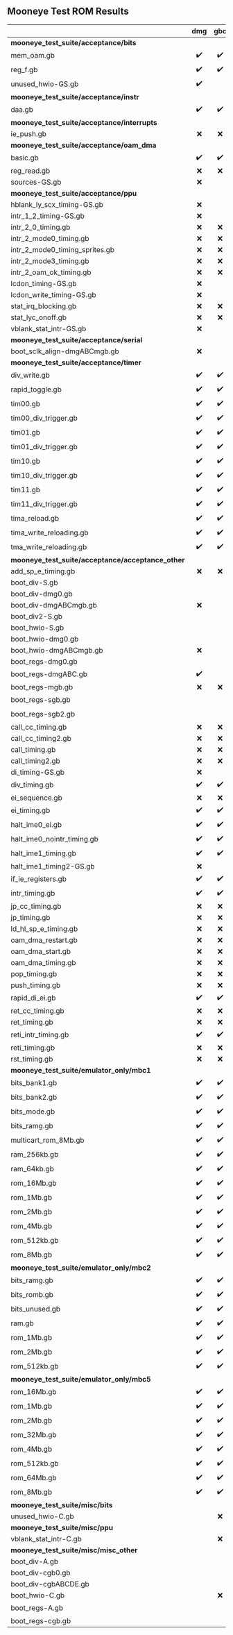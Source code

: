 ## Mooneye Test ROM Results

|                                                                          | dmg  | gbc  | gba  | sgb  | sgb2 |
|--------------------------------------------------------------------------|:----:|:----:|:----:|:----:|:----:|
| **mooneye_test_suite/acceptance/bits**                                   |      |      |      |      |      |
| mem_oam.gb                                                               |  ✔️   |  ✔️   |  ✔️   |  ✔️   |  ✔️   |
| reg_f.gb                                                                 |  ✔️   |  ✔️   |  ✔️   |  ✔️   |  ✔️   |
| unused_hwio-GS.gb                                                        |  ✔️   |      |      |  ✔️   |  ✔️   |
| **mooneye_test_suite/acceptance/instr**                                  |      |      |      |      |      |
| daa.gb                                                                   |  ✔️   |  ✔️   |  ✔️   |  ✔️   |  ✔️   |
| **mooneye_test_suite/acceptance/interrupts**                             |      |      |      |      |      |
| ie_push.gb                                                               |  ❌   |  ❌   |  ❌   |  ❌   |  ❌   |
| **mooneye_test_suite/acceptance/oam_dma**                                |      |      |      |      |      |
| basic.gb                                                                 |  ✔️   |  ✔️   |  ✔️   |  ✔️   |  ✔️   |
| reg_read.gb                                                              |  ❌   |  ❌   |  ❌   |  ❌   |  ❌   |
| sources-GS.gb                                                            |  ❌   |      |      |  ❌   |  ❌   |
| **mooneye_test_suite/acceptance/ppu**                                    |      |      |      |      |      |
| hblank_ly_scx_timing-GS.gb                                               |  ❌   |      |      |  ❌   |  ❌   |
| intr_1_2_timing-GS.gb                                                    |  ❌   |      |      |  ❌   |  ❌   |
| intr_2_0_timing.gb                                                       |  ❌   |  ❌   |  ❌   |  ❌   |  ❌   |
| intr_2_mode0_timing.gb                                                   |  ❌   |  ❌   |  ❌   |  ❌   |  ❌   |
| intr_2_mode0_timing_sprites.gb                                           |  ❌   |  ❌   |  ❌   |  ❌   |  ❌   |
| intr_2_mode3_timing.gb                                                   |  ❌   |  ❌   |  ❌   |  ❌   |  ❌   |
| intr_2_oam_ok_timing.gb                                                  |  ❌   |  ❌   |  ❌   |  ❌   |  ❌   |
| lcdon_timing-GS.gb                                                       |  ❌   |      |      |  ❌   |  ❌   |
| lcdon_write_timing-GS.gb                                                 |  ❌   |      |      |  ❌   |  ❌   |
| stat_irq_blocking.gb                                                     |  ❌   |  ❌   |  ❌   |  ❌   |  ❌   |
| stat_lyc_onoff.gb                                                        |  ❌   |  ❌   |  ❌   |  ❌   |  ❌   |
| vblank_stat_intr-GS.gb                                                   |  ❌   |      |      |  ❌   |  ❌   |
| **mooneye_test_suite/acceptance/serial**                                 |      |      |      |      |      |
| boot_sclk_align-dmgABCmgb.gb                                             |  ❌   |      |      |      |      |
| **mooneye_test_suite/acceptance/timer**                                  |      |      |      |      |      |
| div_write.gb                                                             |  ✔️   |  ✔️   |  ✔️   |  ✔️   |  ✔️   |
| rapid_toggle.gb                                                          |  ✔️   |  ✔️   |  ✔️   |  ✔️   |  ✔️   |
| tim00.gb                                                                 |  ✔️   |  ✔️   |  ✔️   |  ✔️   |  ✔️   |
| tim00_div_trigger.gb                                                     |  ✔️   |  ✔️   |  ✔️   |  ✔️   |  ✔️   |
| tim01.gb                                                                 |  ✔️   |  ✔️   |  ✔️   |  ✔️   |  ✔️   |
| tim01_div_trigger.gb                                                     |  ✔️   |  ✔️   |  ✔️   |  ✔️   |  ✔️   |
| tim10.gb                                                                 |  ✔️   |  ✔️   |  ✔️   |  ✔️   |  ✔️   |
| tim10_div_trigger.gb                                                     |  ✔️   |  ✔️   |  ✔️   |  ✔️   |  ✔️   |
| tim11.gb                                                                 |  ✔️   |  ✔️   |  ✔️   |  ✔️   |  ✔️   |
| tim11_div_trigger.gb                                                     |  ✔️   |  ✔️   |  ✔️   |  ✔️   |  ✔️   |
| tima_reload.gb                                                           |  ✔️   |  ✔️   |  ✔️   |  ✔️   |  ✔️   |
| tima_write_reloading.gb                                                  |  ✔️   |  ✔️   |  ✔️   |  ✔️   |  ✔️   |
| tma_write_reloading.gb                                                   |  ✔️   |  ✔️   |  ✔️   |  ✔️   |  ✔️   |
| **mooneye_test_suite/acceptance/acceptance_other**                       |      |      |      |      |      |
| add_sp_e_timing.gb                                                       |  ❌   |  ❌   |  ❌   |  ❌   |  ❌   |
| boot_div-S.gb                                                            |      |      |      |  ❌   |  ❌   |
| boot_div-dmg0.gb                                                         |      |      |      |      |      |
| boot_div-dmgABCmgb.gb                                                    |  ❌   |      |      |      |      |
| boot_div2-S.gb                                                           |      |      |      |  ❌   |  ❌   |
| boot_hwio-S.gb                                                           |      |      |      |  ❌   |  ❌   |
| boot_hwio-dmg0.gb                                                        |      |      |      |      |      |
| boot_hwio-dmgABCmgb.gb                                                   |  ❌   |      |      |      |      |
| boot_regs-dmg0.gb                                                        |      |      |      |      |      |
| boot_regs-dmgABC.gb                                                      |  ✔️   |      |      |      |      |
| boot_regs-mgb.gb                                                         |  ❌   |  ❌   |  ❌   |  ❌   |  ❌   |
| boot_regs-sgb.gb                                                         |      |      |      |  ✔️   |      |
| boot_regs-sgb2.gb                                                        |      |      |      |      |  ✔️   |
| call_cc_timing.gb                                                        |  ❌   |  ❌   |  ❌   |  ❌   |  ❌   |
| call_cc_timing2.gb                                                       |  ❌   |  ❌   |  ❌   |  ❌   |  ❌   |
| call_timing.gb                                                           |  ❌   |  ❌   |  ❌   |  ❌   |  ❌   |
| call_timing2.gb                                                          |  ❌   |  ❌   |  ❌   |  ❌   |  ❌   |
| di_timing-GS.gb                                                          |  ❌   |      |      |  ❌   |  ❌   |
| div_timing.gb                                                            |  ✔️   |  ✔️   |  ✔️   |  ✔️   |  ✔️   |
| ei_sequence.gb                                                           |  ❌   |  ❌   |  ❌   |  ❌   |  ❌   |
| ei_timing.gb                                                             |  ✔️   |  ✔️   |  ✔️   |  ✔️   |  ✔️   |
| halt_ime0_ei.gb                                                          |  ✔️   |  ✔️   |  ✔️   |  ✔️   |  ✔️   |
| halt_ime0_nointr_timing.gb                                               |  ✔️   |  ✔️   |  ✔️   |  ✔️   |  ✔️   |
| halt_ime1_timing.gb                                                      |  ✔️   |  ✔️   |  ✔️   |  ✔️   |  ✔️   |
| halt_ime1_timing2-GS.gb                                                  |  ❌   |      |      |  ❌   |  ❌   |
| if_ie_registers.gb                                                       |  ✔️   |  ✔️   |  ✔️   |  ✔️   |  ✔️   |
| intr_timing.gb                                                           |  ✔️   |  ✔️   |  ✔️   |  ✔️   |  ✔️   |
| jp_cc_timing.gb                                                          |  ❌   |  ❌   |  ❌   |  ❌   |  ❌   |
| jp_timing.gb                                                             |  ❌   |  ❌   |  ❌   |  ❌   |  ❌   |
| ld_hl_sp_e_timing.gb                                                     |  ❌   |  ❌   |  ❌   |  ❌   |  ❌   |
| oam_dma_restart.gb                                                       |  ❌   |  ❌   |  ❌   |  ❌   |  ❌   |
| oam_dma_start.gb                                                         |  ❌   |  ❌   |  ❌   |  ❌   |  ❌   |
| oam_dma_timing.gb                                                        |  ❌   |  ❌   |  ❌   |  ❌   |  ❌   |
| pop_timing.gb                                                            |  ❌   |  ❌   |  ❌   |  ❌   |  ❌   |
| push_timing.gb                                                           |  ❌   |  ❌   |  ❌   |  ❌   |  ❌   |
| rapid_di_ei.gb                                                           |  ✔️   |  ✔️   |  ✔️   |  ✔️   |  ✔️   |
| ret_cc_timing.gb                                                         |  ❌   |  ❌   |  ❌   |  ❌   |  ❌   |
| ret_timing.gb                                                            |  ❌   |  ❌   |  ❌   |  ❌   |  ❌   |
| reti_intr_timing.gb                                                      |  ✔️   |  ✔️   |  ✔️   |  ✔️   |  ✔️   |
| reti_timing.gb                                                           |  ❌   |  ❌   |  ❌   |  ❌   |  ❌   |
| rst_timing.gb                                                            |  ❌   |  ❌   |  ❌   |  ❌   |  ❌   |
| **mooneye_test_suite/emulator_only/mbc1**                                |      |      |      |      |      |
| bits_bank1.gb                                                            |  ✔️   |  ✔️   |  ✔️   |  ✔️   |  ✔️   |
| bits_bank2.gb                                                            |  ✔️   |  ✔️   |  ✔️   |  ✔️   |  ✔️   |
| bits_mode.gb                                                             |  ✔️   |  ✔️   |  ✔️   |  ✔️   |  ✔️   |
| bits_ramg.gb                                                             |  ✔️   |  ✔️   |  ✔️   |  ✔️   |  ✔️   |
| multicart_rom_8Mb.gb                                                     |  ✔️   |  ✔️   |  ✔️   |  ✔️   |  ✔️   |
| ram_256kb.gb                                                             |  ✔️   |  ✔️   |  ✔️   |  ✔️   |  ✔️   |
| ram_64kb.gb                                                              |  ✔️   |  ✔️   |  ✔️   |  ✔️   |  ✔️   |
| rom_16Mb.gb                                                              |  ✔️   |  ✔️   |  ✔️   |  ✔️   |  ✔️   |
| rom_1Mb.gb                                                               |  ✔️   |  ✔️   |  ✔️   |  ✔️   |  ✔️   |
| rom_2Mb.gb                                                               |  ✔️   |  ✔️   |  ✔️   |  ✔️   |  ✔️   |
| rom_4Mb.gb                                                               |  ✔️   |  ✔️   |  ✔️   |  ✔️   |  ✔️   |
| rom_512kb.gb                                                             |  ✔️   |  ✔️   |  ✔️   |  ✔️   |  ✔️   |
| rom_8Mb.gb                                                               |  ✔️   |  ✔️   |  ✔️   |  ✔️   |  ✔️   |
| **mooneye_test_suite/emulator_only/mbc2**                                |      |      |      |      |      |
| bits_ramg.gb                                                             |  ✔️   |  ✔️   |  ✔️   |  ✔️   |  ✔️   |
| bits_romb.gb                                                             |  ✔️   |  ✔️   |  ✔️   |  ✔️   |  ✔️   |
| bits_unused.gb                                                           |  ✔️   |  ✔️   |  ✔️   |  ✔️   |  ✔️   |
| ram.gb                                                                   |  ✔️   |  ✔️   |  ✔️   |  ✔️   |  ✔️   |
| rom_1Mb.gb                                                               |  ✔️   |  ✔️   |  ✔️   |  ✔️   |  ✔️   |
| rom_2Mb.gb                                                               |  ✔️   |  ✔️   |  ✔️   |  ✔️   |  ✔️   |
| rom_512kb.gb                                                             |  ✔️   |  ✔️   |  ✔️   |  ✔️   |  ✔️   |
| **mooneye_test_suite/emulator_only/mbc5**                                |      |      |      |      |      |
| rom_16Mb.gb                                                              |  ✔️   |  ✔️   |  ✔️   |  ✔️   |  ✔️   |
| rom_1Mb.gb                                                               |  ✔️   |  ✔️   |  ✔️   |  ✔️   |  ✔️   |
| rom_2Mb.gb                                                               |  ✔️   |  ✔️   |  ✔️   |  ✔️   |  ✔️   |
| rom_32Mb.gb                                                              |  ✔️   |  ✔️   |  ✔️   |  ✔️   |  ✔️   |
| rom_4Mb.gb                                                               |  ✔️   |  ✔️   |  ✔️   |  ✔️   |  ✔️   |
| rom_512kb.gb                                                             |  ✔️   |  ✔️   |  ✔️   |  ✔️   |  ✔️   |
| rom_64Mb.gb                                                              |  ✔️   |  ✔️   |  ✔️   |  ✔️   |  ✔️   |
| rom_8Mb.gb                                                               |  ✔️   |  ✔️   |  ✔️   |  ✔️   |  ✔️   |
| **mooneye_test_suite/misc/bits**                                         |      |      |      |      |      |
| unused_hwio-C.gb                                                         |      |  ❌   |  ❌   |      |      |
| **mooneye_test_suite/misc/ppu**                                          |      |      |      |      |      |
| vblank_stat_intr-C.gb                                                    |      |  ❌   |  ❌   |      |      |
| **mooneye_test_suite/misc/misc_other**                                   |      |      |      |      |      |
| boot_div-A.gb                                                            |      |      |  ❌   |      |      |
| boot_div-cgb0.gb                                                         |      |      |      |      |      |
| boot_div-cgbABCDE.gb                                                     |      |      |      |      |      |
| boot_hwio-C.gb                                                           |      |  ❌   |  ❌   |      |      |
| boot_regs-A.gb                                                           |      |      |  ✔️   |      |      |
| boot_regs-cgb.gb                                                         |      |      |      |      |      |


